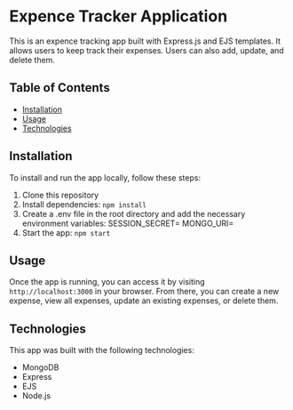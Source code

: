 # Expence Tracker Application

This is an expence tracking app built with Express.js and EJS templates. It allows users to keep track their expenses. Users can also add, update, and delete them.

## Table of Contents

- [Installation](#installation)
- [Usage](#usage)
- [Technologies](#technologies)

## Installation

To install and run the app locally, follow these steps:

1. Clone this repository
2. Install dependencies: `npm install`
3. Create a .env file in the root directory and add the necessary environment variables:
   SESSION_SECRET=<a random secret>
   MONGO_URI=<the URI of a mongo database>
4. Start the app: `npm start`

## Usage

Once the app is running, you can access it by visiting `http://localhost:3000` in your browser. From there, you can create a new expense, view all expenses, update an existing expenses, or delete them.

## Technologies

This app was built with the following technologies:

- MongoDB
- Express
- EJS
- Node.js

